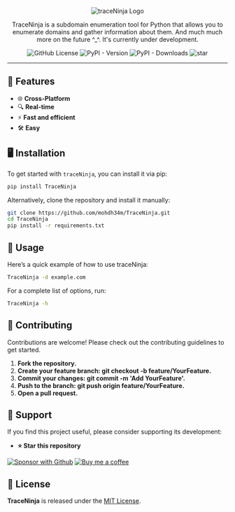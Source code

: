<div align="center">
  <img src="https://i.postimg.cc/5tNbFcTx/banner.png" alt="traceNinja Logo"/>
  <p>TraceNinja is a subdomain enumeration tool for Python that allows you to enumerate domains and gather information about them. And much much more on the future ^_^. It's currently under development.</p>

  ![GitHub License](https://img.shields.io/github/license/mohdh34m/TraceNinja?style=for-the-badge&logo=python&logoColor=00ffff&color=00ffff)
  ![PyPI - Version](https://img.shields.io/pypi/v/TraceNinja?style=for-the-badge&logo=python&logoColor=00ffff&color=00ffff)
  ![PyPI - Downloads](https://img.shields.io/pypi/dm/TraceNinja?style=for-the-badge&logo=python&logoColor=00ffff&color=00ffff)
  ![star](https://custom-icon-badges.demolab.com/github/stars/mohdh34m/TraceNinja?style=for-the-badge&logo=star&logoColor=00ffff&color=00ffff)
</div>

---

## 🚀 Features

- 🌐 **Cross-Platform**
- 🔍 **Real-time**
- ⚡ **Fast and efficient**
- 🛠️ **Easy**

## 🖥️ Installation

To get started with `traceNinja`, you can install it via pip:

```bash
pip install TraceNinja
```
Alternatively, clone the repository and install it manually:
```bash
git clone https://github.com/mohdh34m/TraceNinja.git
cd TraceNinja
pip install -r requirements.txt
```
## 📖 Usage

Here’s a quick example of how to use traceNinja:
```bash
TraceNinja -d example.com
```
For a complete list of options, run:
```bash
TraceNinja -h
```

## 🤝 Contributing

Contributions are welcome! Please check out the contributing guidelines to get started.

1. **Fork the repository.**
2. **Create your feature branch: git checkout -b feature/YourFeature.**
3. **Commit your changes: git commit -m 'Add YourFeature'.**
4. **Push to the branch: git push origin feature/YourFeature.**
5. **Open a pull request.**

## 💖 Support
If you find this project useful, please consider supporting its development:

- **⭐️ Star this repository**


[![Sponsor with Github](https://custom-icon-badges.demolab.com/badge/-Sponsor-ea4aaa?style=for-the-badge&logo=heart&logoColor=white)](https://github.com/sponsors/mohdh34m "Sponsor me on GitHub")
[![Buy me a coffee](https://custom-icon-badges.demolab.com/badge/-Buy_me_a_coffee-FF5E5B?style=for-the-badge&logo=kofi&logoColor=white&color=00ffff)](https://ko-fi.com/mohdh34m "Buy me a coffee")

## 📄 License
**TraceNinja** is released under the [MIT License](https://github.com/mohdh34m/MDenum/tree/master?tab=MIT-1-ov-file).





